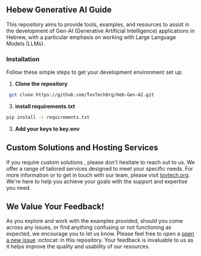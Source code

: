 
## Hebew Generative AI Guide
This repository aims to provide tools, examples, and resources to assist in the development of Gen-AI (Generative Artificial Intelligence) applications in Hebrew, with a particular emphasis on working with Large Language Models (LLMs).

### Installation

Follow these simple steps to get your development environment set up:

1. **Clone the repository**
  ```bash
   git clone https://github.com/TovTechOrg/Heb-Gen-AI.git
```
3. **install requirements.txt**

```bash
pip install -r requirements.txt
```
3. **Add your keys to key.env**


## Custom Solutions and Hosting Services

If you require custom solutions , please don't hesitate to reach out to us. We offer a range of tailored services designed to meet your specific needs. For more information or to get in touch with our team, please visit [tovtech.org](https://tovtech.org). We're here to help you achieve your goals with the support and expertise you need.

## We Value Your Feedback!

As you explore and work with the examples provided, should you come across any issues, or find anything confusing or not functioning as expected, we encourage you to let us know. Please feel free to open a [open a new issue](https://github.com/TovTechOrg/Heb-Gen-AI/issues/new) :octocat: in this repository. Your feedback is invaluable to us as it helps improve the quality and usability of our resources.

